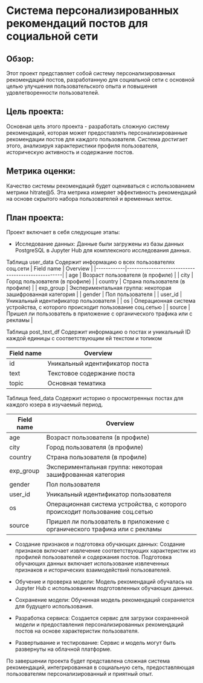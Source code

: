 
# Система персонализированных рекомендаций постов для социальной сети
## Обзор:
Этот проект представляет собой систему персонализированных рекомендаций постов, разработанную для социальной сети с основной целью улучшения пользовательского опыта и повышения удовлетворенности пользователей.

## Цель проекта:
Основная цель этого проекта - разработать сложную систему рекомендаций, которая может предоставлять персонализированные рекомендации постов для каждого пользователя. Система достигает этого, анализируя характеристики профиля пользователя, историческую активность и содержание постов.

## Метрика оценки:
Качество системы рекомендаций будет оцениваться с использованием метрики hitrate@5. Эта метрика измеряет эффективность рекомендаций на основе скрытого набора пользователей и временных меток.

## План проекта:
Проект включает в себя следующие этапы:

- Исследование данных:
Данные были загружены из базы данных PostgreSQL в Jupyter Hub для комплексного исследования данных. 

Таблица user_data
Cодержит информацию о всех пользователях соц.сети
| Field name | Overview                                          |
|------------|---------------------------------------------------|
| age        | Возраст пользователя (в профиле)                  |
| city       | Город пользователя (в профиле)                    |
| country    | Страна пользователя (в профиле)                   |
| exp_group  | Экспериментальная группа: некоторая зашифрованная категория |
| gender     | Пол пользователя                                 |
| user_id    | Уникальный идентификатор пользователя             |
| os         | Операционная система устройства, с которого происходит пользование соц.сетью |
| source     | Пришел ли пользователь в приложение с органического трафика или с рекламы |

Таблица post_text_df
Содержит информацию о постах и уникальный ID каждой единицы с соответствующим ей текстом и топиком

| Field name | Overview                       |
|------------|--------------------------------|
| id         | Уникальный идентификатор поста  |
| text       | Текстовое содержание поста      |
| topic      | Основная тематика               |

Таблица feed_data
Содержит историю о просмотренных постах для каждого юзера в изучаемый период.

| Field name | Overview                                          |
|------------|---------------------------------------------------|
| age        | Возраст пользователя (в профиле)                  |
| city       | Город пользователя (в профиле)                    |
| country    | Страна пользователя (в профиле)                   |
| exp_group  | Экспериментальная группа: некоторая зашифрованная категория |
| gender     | Пол пользователя                                 |
| user_id    | Уникальный идентификатор пользователя             |
| os         | Операционная система устройства, с которого происходит пользование соц.сетью |
| source     | Пришел ли пользователь в приложение с органического трафика или с рекламы |


- Создание признаков и подготовка обучающих данных:
Создание признаков включает извлечение соответствующих характеристик из профилей пользователей и содержания постов.
Подготовка обучающих данных включает использование извлеченных признаков и исторических взаимодействий пользователей.

- Обучение и проверка модели:
Модель рекомендаций обучалась на Jupyter Hub с использованием подготовленных обучающих данных.

- Сохранение модели:
Обученная модель рекомендаций сохраняется для будущего использования.

- Разработка сервиса:
Создается сервис для загрузки сохраненной модели и предоставления персонализированных рекомендаций постов на основе характеристик пользователя.

- Развертывание и тестирование:
Сервис и модель могут быть развернуты на облачной платформе. 

По завершении проекта будет представлена сложная система рекомендаций, интегрированная в социальную сеть, предоставляющая пользователям персонализированный и приятный опыт.
